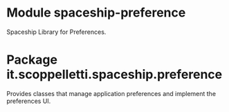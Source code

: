 # Module spaceship-preference

Spaceship Library for Preferences.

# Package it.scoppelletti.spaceship.preference

Provides classes that manage application preferences and implement the
preferences UI.
